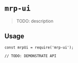 # `mrp-ui`

> TODO: description

## Usage

```
const mrpUi = require('mrp-ui');

// TODO: DEMONSTRATE API
```
